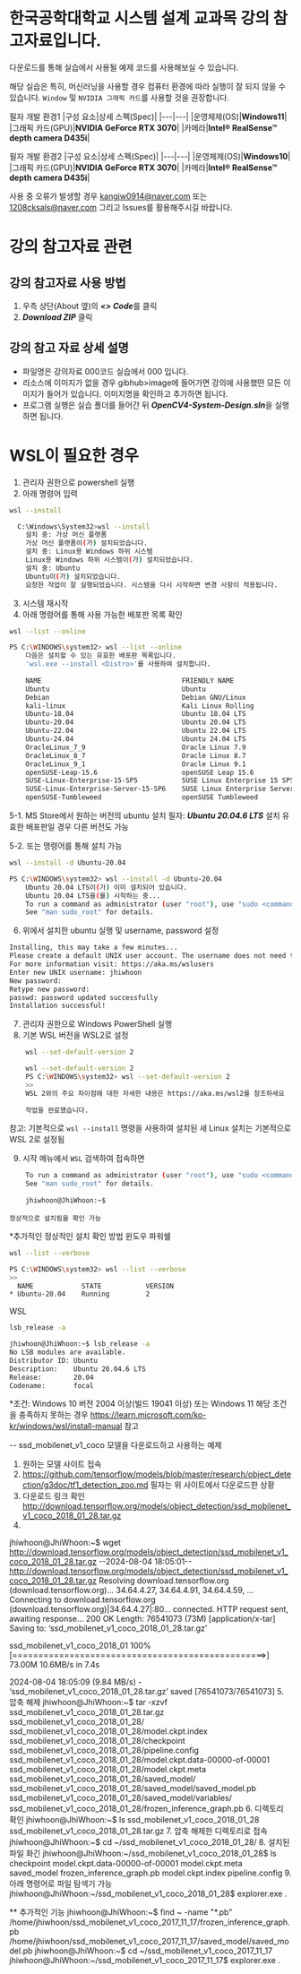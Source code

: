# 한국공학대학교 시스템 설계 교과목 강의 참고자료입니다.
다운로드를 통해 실습에서 사용될 예제 코드를 사용해보실 수 있습니다.

해당 실습은 특히, 머신러닝을 사용할 경우 컴퓨터 환경에 따라 실행이 잘 되지 않을 수 있습니다.
`Window` 및 `NVIDIA 그래픽 카드`를 사용할 것을 권장합니다.

필자 개발 환경1
|구성 요소|상세 스펙(Spec)|
|---|---|
|운영체제(OS)|**Windows11**|
|그래픽 카드(GPU)|**NVIDIA GeForce RTX 3070**|
|카메라|**Intel® RealSense™ depth camera D435i**|

필자 개발 환경2
|구성 요소|상세 스펙(Spec)|
|---|---|
|운영체제(OS)|**Windows10**|
|그래픽 카드(GPU)|**NVIDIA GeForce RTX 3070**|
|카메라|**Intel® RealSense™ depth camera D435i**|


사용 중 오류가 발생할 경우 kangjw0914@naver.com 또는 1208cksals@naver.com 그리고 Issues를 활용해주시길 바랍니다.

# 강의 참고자료 관련
## 강의 참고자료 사용 방법
1. 우측 상단(About 옆)의 ***<> Code***를 클릭
2. ***Download ZIP*** 클릭

## 강의 참고 자료 상세 설명
- 파일명은 강의자료 000코드 실습에서 000 입니다.
- 리소스에 이미지가 없을 경우 gibhub>image에 들어가면 강의에 사용했떤 모든 이미지가 들어가 있습니다. 이미지명을 확인하고 추가하면 됩니다.
- 프로그램 실행은 실습 폴더를 들어간 뒤 ***OpenCV4-System-Design.sln***을 실행하면 됩니다.

# WSL이 필요한 경우
1. 관리자 권한으로 powershell 실행
2. 아래 명령어 입력
```bash
wsl --install
```
```bash
  C:\Windows\System32>wsl --install
    설치 중: 가상 머신 플랫폼
    가상 머신 플랫폼이(가) 설치되었습니다.
    설치 중: Linux용 Windows 하위 시스템
    Linux용 Windows 하위 시스템이(가) 설치되었습니다.
    설치 중: Ubuntu
    Ubuntu이(가) 설치되었습니다.
    요청한 작업이 잘 실행되었습니다. 시스템을 다시 시작하면 변경 사항이 적용됩니다.
```
3. 시스템 재시작
4. 아래 명령어를 통해 사용 가능한 배포판 목록 확인 
```bash
wsl --list --online
```
```bash
PS C:\WINDOWS\system32> wsl --list --online
    다음은 설치할 수 있는 유효한 배포판 목록입니다.
    'wsl.exe --install <Distro>'를 사용하여 설치합니다.
    
    NAME                                   FRIENDLY NAME
    Ubuntu                                 Ubuntu
    Debian                                 Debian GNU/Linux
    kali-linux                             Kali Linux Rolling
    Ubuntu-18.04                           Ubuntu 18.04 LTS
    Ubuntu-20.04                           Ubuntu 20.04 LTS
    Ubuntu-22.04                           Ubuntu 22.04 LTS
    Ubuntu-24.04                           Ubuntu 24.04 LTS
    OracleLinux_7_9                        Oracle Linux 7.9
    OracleLinux_8_7                        Oracle Linux 8.7
    OracleLinux_9_1                        Oracle Linux 9.1
    openSUSE-Leap-15.6                     openSUSE Leap 15.6
    SUSE-Linux-Enterprise-15-SP5           SUSE Linux Enterprise 15 SP5
    SUSE-Linux-Enterprise-Server-15-SP6    SUSE Linux Enterprise Server 15 SP6
    openSUSE-Tumbleweed                    openSUSE Tumbleweed
```
5-1. MS Store에서 원하는 버전의 ubuntu 설치
필자: ***Ubuntu 20.04.6 LTS*** 설치
유효한 배포판일 경우 다른 버전도 가능

5-2. 또는 명령어를 통해 설치 가능
```bash
wsl --install -d Ubuntu-20.04
```
```bash
PS C:\WINDOWS\system32> wsl --install -d Ubuntu-20.04
    Ubuntu 20.04 LTS이(가) 이미 설치되어 있습니다.
    Ubuntu 20.04 LTS을(를) 시작하는 중...
    To run a command as administrator (user "root"), use "sudo <command>".
    See "man sudo_root" for details.
```
6. 위에서 설치한 ubuntu 실행 및 username, password 설정
```bash
Installing, this may take a few minutes...
Please create a default UNIX user account. The username does not need to match your Windows username.
For more information visit: https://aka.ms/wslusers
Enter new UNIX username: jhiwhoon
New password:
Retype new password:
passwd: password updated successfully
Installation successful!
```
7. 관리자 권한으로 Windows PowerShell 실행
8. 기본 WSL 버전을 WSL2로 설정
```bash
    wsl --set-default-version 2
```
```bash
    wsl --set-default-version 2
    PS C:\WINDOWS\system32> wsl --set-default-version 2
    >>
    WSL 2와의 주요 차이점에 대한 자세한 내용은 https://aka.ms/wsl2를 참조하세요
    
    작업을 완료했습니다.
```
참고: 기본적으로 `wsl --install` 명령을 사용하여 설치된 새 Linux 설치는 기본적으로 WSL 2로 설정됨

        
9. 시작 메뉴에서 `WSL` 검색하여 접속하면
```bash
    To run a command as administrator (user "root"), use "sudo <command>".
    See "man sudo_root" for details.
    
    jhiwhoon@JhiWhoon:~$
```
    정상적으로 설치됨을 확인 가능

*추가적인 정상적인 설치 확인 방법
윈도우 파워쉘
```bash
wsl --list --verbose
```
```bash
PS C:\WINDOWS\system32> wsl --list --verbose
>>
  NAME            STATE           VERSION
* Ubuntu-20.04    Running         2
```
WSL
```bash
lsb_release -a
```
```bash
jhiwhoon@JhiWhoon:~$ lsb_release -a
No LSB modules are available.
Distributor ID: Ubuntu
Description:    Ubuntu 20.04.6 LTS
Release:        20.04
Codename:       focal
```

*조건: Windows 10 버전 2004 이상(빌드 19041 이상) 또는 Windows 11
해당 조건을 충족하지 못하는 경우 
https://learn.microsoft.com/ko-kr/windows/wsl/install-manual
참고

--
ssd_mobilenet_v1_coco 모델을 다운로드하고 사용하는 예제

1. 원하는 모델 사이트 접속
2. https://github.com/tensorflow/models/blob/master/research/object_detection/g3doc/tf1_detection_zoo.md
필자는 위 사이트에서 다운로드한 상황
3. 다운로드 링크 확인
http://download.tensorflow.org/models/object_detection/ssd_mobilenet_v1_coco_2018_01_28.tar.gz
4. 
jhiwhoon@JhiWhoon:~$ wget http://download.tensorflow.org/models/object_detection/ssd_mobilenet_v1_coco_2018_01_28.tar.gz
--2024-08-04 18:05:01--  http://download.tensorflow.org/models/object_detection/ssd_mobilenet_v1_coco_2018_01_28.tar.gz
Resolving download.tensorflow.org (download.tensorflow.org)... 34.64.4.27, 34.64.4.91, 34.64.4.59, ...
Connecting to download.tensorflow.org (download.tensorflow.org)|34.64.4.27|:80... connected.
HTTP request sent, awaiting response... 200 OK
Length: 76541073 (73M) [application/x-tar]
Saving to: ‘ssd_mobilenet_v1_coco_2018_01_28.tar.gz’

ssd_mobilenet_v1_coco_2018_01 100%[=================================================>]  73.00M  10.6MB/s    in 7.4s

2024-08-04 18:05:09 (9.84 MB/s) - ‘ssd_mobilenet_v1_coco_2018_01_28.tar.gz’ saved [76541073/76541073]
5. 압축 해제
jhiwhoon@JhiWhoon:~$ tar -xzvf ssd_mobilenet_v1_coco_2018_01_28.tar.gz
ssd_mobilenet_v1_coco_2018_01_28/
ssd_mobilenet_v1_coco_2018_01_28/model.ckpt.index
ssd_mobilenet_v1_coco_2018_01_28/checkpoint
ssd_mobilenet_v1_coco_2018_01_28/pipeline.config
ssd_mobilenet_v1_coco_2018_01_28/model.ckpt.data-00000-of-00001
ssd_mobilenet_v1_coco_2018_01_28/model.ckpt.meta
ssd_mobilenet_v1_coco_2018_01_28/saved_model/
ssd_mobilenet_v1_coco_2018_01_28/saved_model/saved_model.pb
ssd_mobilenet_v1_coco_2018_01_28/saved_model/variables/
ssd_mobilenet_v1_coco_2018_01_28/frozen_inference_graph.pb
6. 디렉토리 확인
jhiwhoon@JhiWhoon:~$ ls
ssd_mobilenet_v1_coco_2018_01_28  ssd_mobilenet_v1_coco_2018_01_28.tar.gz
7. 압축 해제한 디렉토리로 접속
jhiwhoon@JhiWhoon:~$ cd ~/ssd_mobilenet_v1_coco_2018_01_28/
8. 설치된 파일 화긴
jhiwhoon@JhiWhoon:~/ssd_mobilenet_v1_coco_2018_01_28$ ls
checkpoint                 model.ckpt.data-00000-of-00001  model.ckpt.meta  saved_model
frozen_inference_graph.pb  model.ckpt.index                pipeline.config
9. 아래 명령어로 파일 탐색기 가능
jhiwhoon@JhiWhoon:~/ssd_mobilenet_v1_coco_2018_01_28$ explorer.exe .

** 추가적인 기능
jhiwhoon@JhiWhoon:~$ find ~ -name "*.pb"
/home/jhiwhoon/ssd_mobilenet_v1_coco_2017_11_17/frozen_inference_graph.pb
/home/jhiwhoon/ssd_mobilenet_v1_coco_2017_11_17/saved_model/saved_model.pb
jhiwhoon@JhiWhoon:~$ cd ~/ssd_mobilenet_v1_coco_2017_11_17
jhiwhoon@JhiWhoon:~/ssd_mobilenet_v1_coco_2017_11_17$ explorer.exe .
